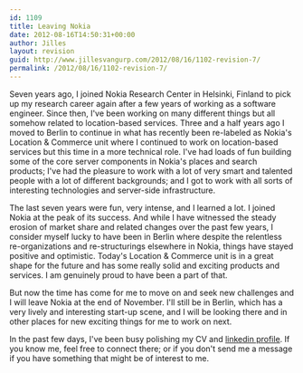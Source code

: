 ```yaml
---
id: 1109
title: Leaving Nokia
date: 2012-08-16T14:50:31+00:00
author: Jilles
layout: revision
guid: http://www.jillesvangurp.com/2012/08/16/1102-revision-7/
permalink: /2012/08/16/1102-revision-7/
---
```

Seven years ago, I joined Nokia Research Center in Helsinki, Finland to pick up my research career again after a few years of working as a software engineer. Since then, I've been working on many different things but all somehow related to location-based services. Three and a half years ago I moved to Berlin to continue in what has recently been re-labeled as Nokia's Location &amp; Commerce unit where I continued to work on location-based services but this time in a more technical role. I've had loads of fun building some of the core server components in Nokia's places and search products; I've had the pleasure to work with a lot of very smart and talented people with a lot of different backgrounds; and I got to work with all sorts of interesting technologies and server-side infrastructure.

The last seven years were fun, very intense, and I learned a lot. I joined Nokia at the peak of its success. And while I have witnessed the steady erosion of market share and related changes over the past few years, I consider myself lucky to have been in Berlin where despite the relentless re-organizations and re-structurings elsewhere in Nokia, things have stayed positive and optimistic. Today's Location &amp; Commerce unit is in a great shape for the future and has some really solid and exciting products and services. I am genuinely proud to have been a part of that.

But now the time has come for me to move on and seek new challenges and I will leave Nokia at the end of November. I'll still be in Berlin, which has a very lively and interesting start-up scene, and I will be looking there and in other places for new exciting things for me to work on next.

In the past few days, I've been busy polishing my CV and <a title="My LinkedIn Profile" href="http://linkedin.com/in/jillesvangurp ">linkedin profile</a>. If you know me, feel free to connect there; or if you don't send me a message if you have something that might be of interest to me.